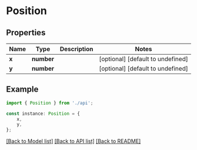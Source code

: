 # Position


## Properties

Name | Type | Description | Notes
------------ | ------------- | ------------- | -------------
**x** | **number** |  | [optional] [default to undefined]
**y** | **number** |  | [optional] [default to undefined]

## Example

```typescript
import { Position } from './api';

const instance: Position = {
    x,
    y,
};
```

[[Back to Model list]](../README.md#documentation-for-models) [[Back to API list]](../README.md#documentation-for-api-endpoints) [[Back to README]](../README.md)
